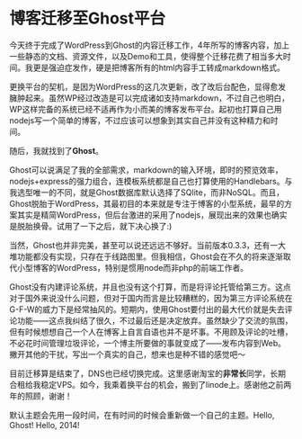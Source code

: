 # 博客迁移至Ghost平台

今天终于完成了WordPress到Ghost的内容迁移工作，4年所写的博客内容，加上一些静态的文档、资源文件，以及Demo和工具，使得整个迁移花费了相当多大时间。我更是强迫症发作，硬是把博客所有的html内容手工转成markdown格式。

更换平台的契机，是因为WordPress的这几次更新，改了改后台配色，显得愈发臃肿起来。虽然WP经过改造是可以完成诸如支持markdown，不过自己也明白，WP这样完备的系统已经不适再作为小而美的博客发布平台。起初也打算自己用nodejs写一个简单的博客，不过应该可以想象到其实自己并没有这种精力和时间。

随后，我就找到了**Ghost**。

Ghost可以说满足了我的全部需求，markdown的输入环境，即时的预览效率，nodejs+express的强力组合，连模板系统都是自己也打算使用的Handlebars。与我选型唯一的不同，就是Ghost数据库默认选择了SQlite，而非NoSQL。而且，Ghost脱胎于WordPress，其最初目的本来就是专注于博客的小型系统，最早的方案其实是精简WordPress，但后台激进的采用了nodejs，展现出来的效果也确实是脱胎换骨。试用了一下之后，就下决心换了:)

当然，Ghost也并非完美，甚至可以说还远远不够好。当前版本0.3.3，还有一大堆功能都没有实现，只存在于线路图里。但我相信，Ghost会在不久的将来逐渐取代小型博客的WordPress，特别是惯用node而非php的前端工作者。

Ghost没有内建评论系统，并且也没有这个打算，而是将评论托管给第三方。这点对于国外来说没什么问题，但对于国内而言是比较糟糕的，因为第三方评论系统在G-F-W的威力下是经常抽风的。短期内，使用Ghost要付出的最大代价就是失去评论功能——这点我纠结了很久，不过最后还是决定放弃。虽然缺少了交流的氛围，但有时候想想自己一个人在博客上自言自语也并不是坏事。不用顾及评论的吐槽，不必花时间管理垃圾评论，一个博主所要做的事就变成了——发布内容到Web。撇开其他的干扰，写出一个真实的自己，想来也是种不错的感觉吧～

目前迁移算是结束了，DNS也已经切换完成。这里感谢淘宝的**非常长**同学，长期合租给我稳定VPS。如今，我乘着换平台的机会，搬到了linode上。感谢他之前两年的照顾，谢谢！

默认主题会先用一段时间，在有时间的时候会重新做一个自己的主题。Hello, Ghost! Hello, 2014!